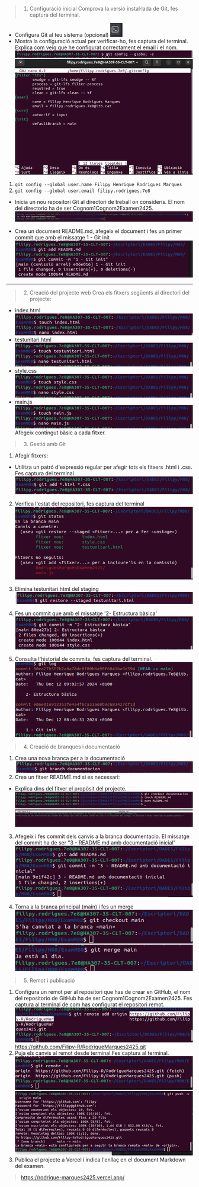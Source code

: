 > 1. Configuració inicial
   Comprova la versió instal·lada de Git, fes captura del terminal.

+ Configura Git al teu sistema (opcional)
![img.png](img.png)
+ Mostra la configuració actual per verificar-ho, fes captura del terminal. Explica com veig que he configurat correctament el email i el nom.
![img_2.png](img_2.png)
![img_1.png](img_1.png)
1. `git config --global user.name Filipy Henrique Rodrigues Marques`
2. `git config --global user.email filipy.rodrigues.7e8`

+ Inicia un nou repositori Git al directori de treball on consideris. El nom del directorio ha de ser Cognom1Cognom2Examen2425.
![img_3.png](img_3.png)

+ Crea un document README.md, afegeix el document i fes un primer commit que amb el missatge 1 - Git init
![img_4.png](img_4.png)

---
> 2. Creació del projecte web
   Crea els fitxers següents al directori del projecte:

+ index.html
![img_5.png](img_5.png)
+ testunitari.html
![img_7.png](img_7.png)
+ style.css
![img_8.png](img_8.png)
+ main.js
![img_9.png](img_9.png)
Afegeix contingut bàsic a cada fitxer.

> 3. Gestió amb Git
1. Afegir fitxers:

+ Utilitza un patró d'expressió regular per afegir tots els fitxers .html i .css. Fes captura del terminal
![img_10.png](img_10.png)

2. Verifica l'estat del repositori, fes captura del terminal
![img_11.png](img_11.png)

3. Elimina testunitari.html del staging
![img_12.png](img_12.png)

4. Fes un commit que amb el missatge '2- Estructura bàsica'
![img_13.png](img_13.png)

5. Consulta l'historial de commits, fes captura del terminal.
![img_14.png](img_14.png)

> 4. Creació de branques i documentació
1. Crea una nova branca per a la documentació
![img_15.png](img_15.png)
2. Crea un fitxer README.md si es necessari:
+ Explica dins del fitxer el propòsit del projecte.
![img_20.png](img_20.png)
![infoProposito](img_18.png)
3. Afegeix i fes commit dels canvis a la branca documentacio. El missatge del commit ha de ser "3 - README.md amb documentació inicial"
![img_19.png](img_19.png)

4. Torna a la branca principal (main) i fes un merge
![tornarBranca](img_21.png)
![merge](img_22.png)

> 5. Remot i publicació

1. Configura un remot per al repositori que has de crear en GitHub, el nom del repositorio de GitHub ha de ser Cognom1Cognom2Examen2425. Fes captura al terminal de com has configurat el repositori remot.
![img_23.png](img_23.png)
   https://github.com/Filipy-R/RodrigueMarques2425.git
2. Puja els canvis al remot desde terminal.Fes captura al terminal.
![img_24.png](img_24.png)
![img_25.png](img_25.png)
3. Publica el projecte a Vercel i indica l'enllaç en el document Markdown del examen.
   
> https://rodrigue-marques2425.vercel.app/




